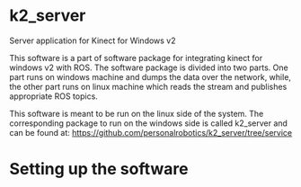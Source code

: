 k2_server
=========
Server application for Kinect for Windows v2

This software is a part of software package for integrating kinect for windows v2 with ROS. The software package is divided into two parts. One part runs on windows machine and dumps the data over the network, while, the other part runs on linux machine which reads the stream and publishes appropriate ROS topics.

This software is meant to be run on the linux side of the system. The corresponding package to run on the windows side is called k2_server and can be found at: https://github.com/personalrobotics/k2_server/tree/service

Setting up the software
=======================

